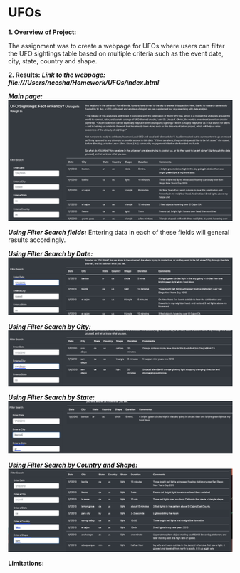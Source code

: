 # UFOs
 **1. Overview of Project:**
 
The assignment was to create a webpage for UFOs where users can filter the UFO sightings table based on multiple criteria such as the event date, city, state, country and shape.

**2. Results:**
***Link to the webpage: file:///Users/neesha/Homework/UFOs/index.html***

***Main page:***
![Main screen.jpg](https://github.com/neesha2022/UFOs/blob/main/static/images/Main%20screen.jpg)

***Using Filter Search fields:***
Entering data in each of these fields will general results accordingly. 

***Using Filter Search by Date:***
![Date search.jpg](https://github.com/neesha2022/UFOs/blob/main/static/images/Date%20search.jpg)

***Using Filter Search by City:***
![City search.jpg](https://github.com/neesha2022/UFOs/blob/main/static/images/City%20search.jpg)

***Using Filter Search by State:***
![State search.jpg](https://github.com/neesha2022/UFOs/blob/main/static/images/State%20search.jpg)

***Using Filter Search by Country and Shape:***
![Country and Shape search.jpg](https://github.com/neesha2022/UFOs/blob/main/static/images/Country%20and%20Shape%20search.jpg)

**Limitations:**
